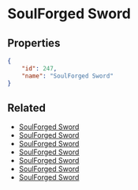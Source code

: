 # SoulForged Sword

<no description available>

## Properties

```json
{
    "id": 247,
    "name": "SoulForged Sword"
}
```

## Related

- [SoulForged Sword](../items/17360-soulforged-sword.md)
- [SoulForged Sword](../items/15714-soulforged-sword.md)
- [SoulForged Sword](../items/15713-soulforged-sword.md)
- [SoulForged Sword](../items/15712-soulforged-sword.md)
- [SoulForged Sword](../items/15722-soulforged-sword.md)
- [SoulForged Sword](../items/15723-soulforged-sword.md)
- [SoulForged Sword](../items/15724-soulforged-sword.md)

